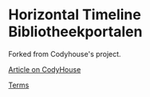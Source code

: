 Horizontal Timeline Bibliotheekportalen
=========

Forked from Codyhouse's project.

[Article on CodyHouse](http://codyhouse.co/gem/horizontal-timeline/)

[Terms](http://codyhouse.co/terms/)
